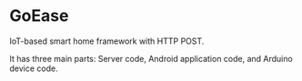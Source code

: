 # GoEase
IoT-based smart home framework with HTTP POST.

It has three main parts: Server code, Android application code, and Arduino device code.
